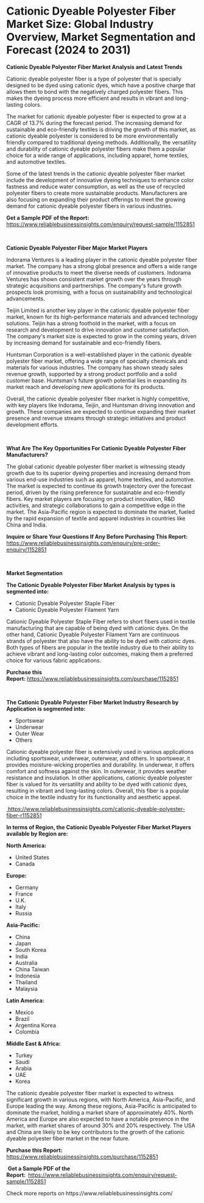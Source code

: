 <p><h1>Cationic Dyeable Polyester Fiber Market Size: Global Industry Overview, Market Segmentation and Forecast (2024 to 2031)</h1></p><p><strong>Cationic Dyeable Polyester Fiber Market Analysis and Latest Trends</strong></p>
<p><p>Cationic dyeable polyester fiber is a type of polyester that is specially designed to be dyed using cationic dyes, which have a positive charge that allows them to bond with the negatively charged polyester fibers. This makes the dyeing process more efficient and results in vibrant and long-lasting colors.</p><p>The market for cationic dyeable polyester fiber is expected to grow at a CAGR of 13.7% during the forecast period. The increasing demand for sustainable and eco-friendly textiles is driving the growth of this market, as cationic dyeable polyester is considered to be more environmentally friendly compared to traditional dyeing methods. Additionally, the versatility and durability of cationic dyeable polyester fibers make them a popular choice for a wide range of applications, including apparel, home textiles, and automotive textiles.</p><p>Some of the latest trends in the cationic dyeable polyester fiber market include the development of innovative dyeing techniques to enhance color fastness and reduce water consumption, as well as the use of recycled polyester fibers to create more sustainable products. Manufacturers are also focusing on expanding their product offerings to meet the growing demand for cationic dyeable polyester fibers in various industries.</p></p>
<p><strong>Get a Sample PDF of the Report:&nbsp;</strong> <a href="https://www.reliablebusinessinsights.com/enquiry/request-sample/1152851">https://www.reliablebusinessinsights.com/enquiry/request-sample/1152851</a></p>
<p>&nbsp;</p>
<p><strong>Cationic Dyeable Polyester Fiber Major Market Players</strong></p>
<p><p>Indorama Ventures is a leading player in the cationic dyeable polyester fiber market. The company has a strong global presence and offers a wide range of innovative products to meet the diverse needs of customers. Indorama Ventures has shown consistent market growth over the years through strategic acquisitions and partnerships. The company's future growth prospects look promising, with a focus on sustainability and technological advancements.</p><p>Teijin Limited is another key player in the cationic dyeable polyester fiber market, known for its high-performance materials and advanced technology solutions. Teijin has a strong foothold in the market, with a focus on research and development to drive innovation and customer satisfaction. The company's market size is expected to grow in the coming years, driven by increasing demand for sustainable and eco-friendly fibers.</p><p>Huntsman Corporation is a well-established player in the cationic dyeable polyester fiber market, offering a wide range of specialty chemicals and materials for various industries. The company has shown steady sales revenue growth, supported by a strong product portfolio and a solid customer base. Huntsman's future growth potential lies in expanding its market reach and developing new applications for its products.</p><p>Overall, the cationic dyeable polyester fiber market is highly competitive, with key players like Indorama, Teijin, and Huntsman driving innovation and growth. These companies are expected to continue expanding their market presence and revenue streams through strategic initiatives and product development efforts.</p></p>
<p>&nbsp;</p>
<p><strong>What Are The Key Opportunities For Cationic Dyeable Polyester Fiber Manufacturers?</strong></p>
<p><p>The global cationic dyeable polyester fiber market is witnessing steady growth due to its superior dyeing properties and increasing demand from various end-use industries such as apparel, home textiles, and automotive. The market is expected to continue its growth trajectory over the forecast period, driven by the rising preference for sustainable and eco-friendly fibers. Key market players are focusing on product innovation, R&D activities, and strategic collaborations to gain a competitive edge in the market. The Asia-Pacific region is expected to dominate the market, fueled by the rapid expansion of textile and apparel industries in countries like China and India.</p></p>
<p><strong>Inquire or Share Your Questions If Any Before Purchasing This Report:</strong> <a href="https://www.reliablebusinessinsights.com/enquiry/pre-order-enquiry/1152851">https://www.reliablebusinessinsights.com/enquiry/pre-order-enquiry/1152851</a></p>
<p>&nbsp;</p>
<p><strong>Market Segmentation</strong></p>
<p><strong>The Cationic Dyeable Polyester Fiber Market Analysis by types is segmented into:</strong></p>
<p><ul><li>Cationic Dyeable Polyester Staple Fiber</li><li>Cationic Dyeable Polyester Filament Yarn</li></ul></p>
<p><p>Cationic Dyeable Polyester Staple Fiber refers to short fibers used in textile manufacturing that are capable of being dyed with cationic dyes. On the other hand, Cationic Dyeable Polyester Filament Yarn are continuous strands of polyester that also have the ability to be dyed with cationic dyes. Both types of fibers are popular in the textile industry due to their ability to achieve vibrant and long-lasting color outcomes, making them a preferred choice for various fabric applications.</p></p>
<p><strong>Purchase this Report:&nbsp;</strong><a href="https://www.reliablebusinessinsights.com/purchase/1152851">https://www.reliablebusinessinsights.com/purchase/1152851</a></p>
<p>&nbsp;</p>
<p><strong>The Cationic Dyeable Polyester Fiber Market Industry Research by Application is segmented into:</strong></p>
<p><ul><li>Sportswear</li><li>Underwear</li><li>Outer Wear</li><li>Others</li></ul></p>
<p><p>Cationic dyeable polyester fiber is extensively used in various applications including sportswear, underwear, outerwear, and others. In sportswear, it provides moisture-wicking properties and durability. In underwear, it offers comfort and softness against the skin. In outerwear, it provides weather resistance and insulation. In other applications, cationic dyeable polyester fiber is valued for its versatility and ability to be dyed with cationic dyes, resulting in vibrant and long-lasting colors. Overall, this fiber is a popular choice in the textile industry for its functionality and aesthetic appeal.</p></p>
<p><a href="https://www.reliablebusinessinsights.com/cationic-dyeable-polyester-fiber-r1152851">&nbsp;https://www.reliablebusinessinsights.com/cationic-dyeable-polyester-fiber-r1152851</a></p>
<p><strong>In terms of Region, the Cationic Dyeable Polyester Fiber Market Players available by Region are:</strong></p>
<p>
    <p> <strong> North America: </strong>
        <ul>
            <li>United States</li>
            <li>Canada</li>
        </ul>
        </p> 
    <p> <strong> Europe: </strong>
        <ul>
            <li>Germany</li>
            <li>France</li>
            <li>U.K.</li>
            <li>Italy</li>
            <li>Russia</li>
        </ul>
        </p> 
    <p> <strong> Asia-Pacific: </strong>
        <ul>
            <li>China</li>
            <li>Japan</li>
            <li>South Korea</li>
            <li>India</li>
            <li>Australia</li>
            <li>China Taiwan</li>
            <li>Indonesia</li>
            <li>Thailand</li>
            <li>Malaysia</li>
        </ul>
        </p> 
    <p> <strong> Latin America: </strong>
        <ul>
            <li>Mexico</li>
            <li>Brazil</li>
            <li>Argentina Korea</li>
            <li>Colombia</li>
        </ul>
        </p> 
    <p> <strong> Middle East & Africa: </strong>
        <ul>
            <li>Turkey</li>
            <li>Saudi</li>
            <li>Arabia</li>
            <li>UAE</li>
            <li>Korea</li>
        </ul>
    </p>
    </p>
<p><p>The cationic dyeable polyester fiber market is expected to witness significant growth in various regions, with North America, Asia-Pacific, and Europe leading the way. Among these regions, Asia-Pacific is anticipated to dominate the market, holding a market share of approximately 40%. North America and Europe are also expected to have a notable presence in the market, with market shares of around 30% and 20% respectively. The USA and China are likely to be key contributors to the growth of the cationic dyeable polyester fiber market in the near future.</p></p>
<p><strong>Purchase this Report: </strong><a href="https://www.reliablebusinessinsights.com/purchase/1152851">https://www.reliablebusinessinsights.com/purchase/1152851</a></p>
<p>&nbsp;<strong>Get a Sample PDF of the Report:&nbsp;&nbsp;</strong><a href="https://www.reliablebusinessinsights.com/enquiry/request-sample/1152851">https://www.reliablebusinessinsights.com/enquiry/request-sample/1152851</a></p>
<p><strong></strong></p>
<p>Check more reports on https://www.reliablebusinessinsights.com/</p>